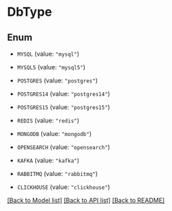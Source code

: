 # DbType

## Enum


* `MYSQL` (value: `"mysql"`)

* `MYSQL5` (value: `"mysql5"`)

* `POSTGRES` (value: `"postgres"`)

* `POSTGRES14` (value: `"postgres14"`)

* `POSTGRES15` (value: `"postgres15"`)

* `REDIS` (value: `"redis"`)

* `MONGODB` (value: `"mongodb"`)

* `OPENSEARCH` (value: `"opensearch"`)

* `KAFKA` (value: `"kafka"`)

* `RABBITMQ` (value: `"rabbitmq"`)

* `CLICKHOUSE` (value: `"clickhouse"`)


[[Back to Model list]](../README.md#documentation-for-models) [[Back to API list]](../README.md#documentation-for-api-endpoints) [[Back to README]](../README.md)


